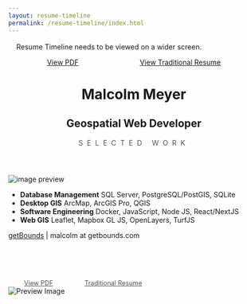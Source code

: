 ```yaml
---
layout: resume-timeline
permalink: /resume-timeline/index.html
---
```


<div class="placeholder" style="margin:1rem">
  <p>
    Resume Timeline needs to be viewed on a wider screen.
  </p>
  <span style="display: flex;justify-content:space-around"><a href="./mmeyer-resume-timeline.pdf">View PDF</a><a href="/resume.html">View Traditional Resume</a></span>
</div>
<div class="resume">
  <header>
    <h1>Malcolm Meyer</h1>
    <span>
    <h2>Geospatial Web Developer</h2>
    <p style="margin: 0.25rem 2.5rem 0;opacity: 0.75;text-transform:uppercase;letter-spacing: 8px;">selected work</p>
    </span>
  </header>
  <aside class="js-preview hidden">
    <img src="" alt="image preview" />
  </aside>
  <aside class="skills">

- **Database Management**
  SQL Server, PostgreSQL/PostGIS, SQLite
- **Desktop GIS**
  ArcMap, ArcGIS Pro, QGIS
- **Software Engineering**
  Docker, JavaScript, Node JS, React/NextJS
- **Web GIS**
Leaflet, Mapbox GL JS, OpenLayers, TurfJS
   </aside>
   <main>
     <div id="work"></div>
     <div id="timeline"></div>
   </main>
   <footer><a href="/">getBounds</a>&nbsp;| malcolm at getbounds.com</footer>
   <aside style="display:flex;justify-content:space-around;margin-top:5rem;max-width:300px;opacity:0.75;font-size: 0.8rem" class="hidden">
    <a href="/resume-timeline/mmeyer-resume-timeline.pdf">View PDF</a>
    <a href="/resume.html" title="Traditional Resume">Traditional Resume</a>
   </aside>
</div>

<div class="modal" id="preview">
  <a class="modal-overlay" href="#close" aria-label="Close"></a>
  <div class="modal-content">
    <picture>
      <img src="" alt="Preview Image">
    </picture>
    <figcaption></figcaption>
  </div>
</div>
